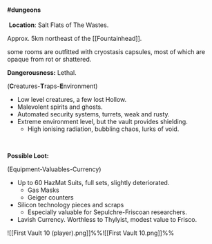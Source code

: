 #### #dungeons
 **Location**: Salt Flats of The Wastes.

Approx. 5km northeast of the [[Fountainhead]].

some rooms are outfitted with cryostasis capsules, most of which are opaque from rot or shattered. 

**Dangerousness:** Lethal.

(**C**reatures-**T**raps-**E**nvironment)

- Low level creatures, a few lost Hollow.
- Malevolent spirits and ghosts. 
-  Automated security systems, turrets, weak and rusty.
- Extreme environment level, but the vault provides shielding.
    -   High ionising radiation, bubbling chaos, lurks of void.

 

**Possible Loot:**

(Equipment-Valuables-Currency)
-   Up to 60 HazMat Suits, full sets, slightly deteriorated. 
    -   Gas Masks
    -   Geiger counters
-   Silicon technology pieces and scraps
	- Especially valuable for Sepulchre-Friscoan researchers.
-   Lavish Currency. Worthless to Thylyist, modest value to Frisco.

![[First Vault 10 (player).png]]%%![[First Vault 10.png]]%%